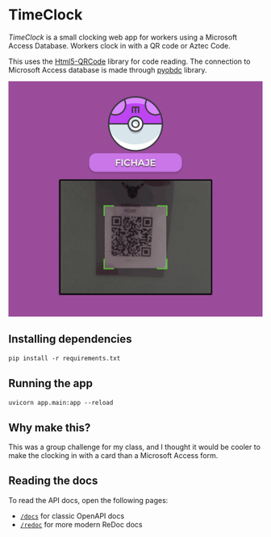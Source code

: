 # TimeClock

_TimeClock_ is a small clocking web app for workers using a Microsoft Access Database. Workers clock in with a QR code or Aztec Code.

This uses the [Html5-QRCode](https://github.com/mebjas/html5-qrcode) library for code reading.
The connection to Microsoft Access database is made through [pyobdc](https://pypi.org/project/pyodbc/) library.

![Demo](demo.png)

## Installing dependencies

```
pip install -r requirements.txt
```

## Running the app

```
uvicorn app.main:app --reload
```

## Why make this?

This was a group challenge for my class, and I thought it would be cooler to make the clocking in with a card than a Microsoft Access form.

## Reading the docs

To read the API docs, open the following pages:

-  [`/docs`](http://127.0.0.1:8000/docs) for classic OpenAPI docs
-  [`/redoc`](http://127.0.0.1:8000/redoc) for more modern ReDoc docs
